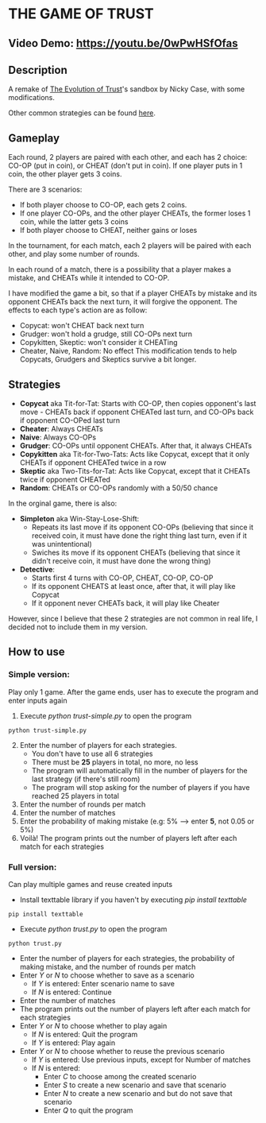 # THE GAME OF TRUST
## Video Demo:  <https://youtu.be/0wPwHSfOfas>
## Description

A remake of [The Evolution of Trust](https://ncase.me/trust/)'s sandbox by Nicky Case, with some modifications.

Other common strategies can be found [here](http://www.prisoners-dilemma.com/common-strategy/).


## Gameplay

Each round, 2 players are paired with each other, and each has 2 choice: CO-OP (put in coin), or CHEAT (don't put in coin). If one player puts in 1 coin, the other player gets 3 coins.

There are 3 scenarios:
- If both player choose to CO-OP, each gets 2 coins.
- If one player CO-OPs, and the other player CHEATs, the former loses 1 coin, while the latter gets 3 coins
- If both player choose to CHEAT, neither gains or loses

In the tournament, for each match, each 2 players will be paired with each other, and play some number of rounds.

In each round of a match, there is a possibility that a player makes a mistake, and CHEATs while it intended to CO-OP.

I have modified the game a bit, so that if a player CHEATs by mistake and its opponent CHEATs back the next turn, it will forgive the opponent. The effects to each type's action are as follow:
- Copycat: won't CHEAT back next turn
- Grudger: won't hold a grudge, still CO-OPs next turn
- Copykitten, Skeptic: won't consider it CHEATing
- Cheater, Naive, Random: No effect
This modification tends to help Copycats, Grudgers and Skeptics survive a bit longer.


##  Strategies

- **Copycat** aka Tit-for-Tat: Starts with CO-OP, then copies opponent's last move - CHEATs back if opponent CHEATed last turn, and CO-OPs back if opponent CO-OPed last turn
- **Cheater**: Always CHEATs
- **Naive**: Always CO-OPs
- **Grudger**: CO-OPs until opponent CHEATs. After that, it always CHEATs
- **Copykitten** aka Tit-for-Two-Tats: Acts like Copycat, except that it only CHEATs if opponent CHEATed twice in a row
- **Skeptic** aka Two-Tits-for-Tat: Acts like Copycat, except that it CHEATs twice if opponent CHEATed
- **Random**: CHEATs or CO-OPs randomly with a 50/50 chance

In the orginal game, there is also:
- **Simpleton** aka Win-Stay-Lose-Shift:
    - Repeats its last move if its opponent CO-OPs (believing that since it received coin, it must have done the right thing last turn, even if it was unintentional)
    - Swiches its move if its opponent CHEATs (believing that since it didn't receive coin, it must have done the wrong thing)
- **Detective**:
    - Starts first 4 turns with CO-OP, CHEAT, CO-OP, CO-OP
    - If its opponent CHEATS at least once, after that, it will play like Copycat
    - If it opponent never CHEATs back, it will play like Cheater

However, since I believe that these 2 strategies are not common in real life, I decided not to include them in my version.


## How to use

### Simple version:
Play only 1 game. After the game ends, user has to execute the program and enter inputs again
1. Execute *python trust-simple.py* to open the program
~~~
python trust-simple.py
~~~
2. Enter the number of players for each strategies.
    - You don't have to use all 6 strategies
    - There must be **25** players in total, no more, no less
    - The program will automatically fill in the number of players for the last strategy (if there's still room)
    - The program will stop asking for the number of players if you have reached 25 players in total
3. Enter the number of rounds per match
4. Enter the number of matches
5. Enter the probability of making mistake (e.g: 5% --> enter **5**, not 0.05 or 5%)
6. Voilà! The program prints out the number of players left after each match for each strategies

### Full version:

Can play multiple games and reuse created inputs
- Install texttable library if you haven't by executing *pip install texttable*
~~~
pip install texttable
~~~
- Execute *python trust.py* to open the program
~~~
python trust.py
~~~
- Enter the number of players for each strategies, the probability of making mistake, and the number of rounds per match
- Enter *Y* or *N* to choose whether to save as a scenario
    - If *Y* is entered: Enter scenario name to save
    - If *N* is entered: Continue
- Enter the number of matches
- The program prints out the number of players left after each match for each strategies
- Enter *Y* or *N* to choose whether to play again
    - If *N* is entered: Quit the program
    - If *Y* is entered: Play again
- Enter *Y* or *N* to choose whether to reuse the previous scenario
    - If *Y* is entered: Use previous inputs, except for Number of matches
    - If *N* is entered:
        - Enter *C* to choose among the created scenario
        - Enter *S* to create a new scenario and save that scenario
        - Enter *N* to create a new scenario and but do not save that scenario
        - Enter *Q* to quit the program
